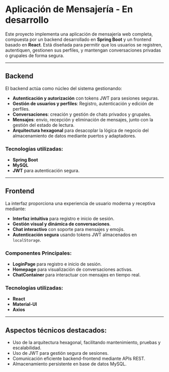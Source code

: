 # Aplicación de Mensajería - En desarrollo

Este proyecto implementa una aplicación de mensajería web completa, compuesta por un backend desarrollado en **Spring Boot** y un frontend basado en **React**. Está diseñada para permitir que los usuarios se registren, autentiquen, gestionen sus perfiles, y mantengan conversaciones privadas o grupales de forma segura.

---

## Backend
El backend actúa como núcleo del sistema gestionando:

- **Autenticación y autorización** con tokens JWT para sesiones seguras.
- **Gestión de usuarios y perfiles**: Registro, autenticación y edición de perfiles.
- **Conversaciones**: creación y gestión de chats privados y grupales.
- **Mensajes**: envío, recepción y eliminación de mensajes, junto con la gestión del estado de lectura.
- **Arquitectura hexagonal** para desacoplar la lógica de negocio del almacenamiento de datos mediante puertos y adaptadores.

### Tecnologías utilizadas:
- **Spring Boot**
- **MySQL**
- **JWT** para autenticación segura.

---

## Frontend

La interfaz proporciona una experiencia de usuario moderna y receptiva mediante:

- **Interfaz intuitiva** para registro e inicio de sesión.
- **Gestión visual y dinámica de conversaciones**.
- **Chat interactivo** con soporte para mensajes y emojis.
- **Autenticación segura** usando tokens JWT almacenados en `localStorage`.

### Componentes Principales:
- **LoginPage** para registro e inicio de sesión.
- **Homepage** para visualización de conversaciones activas.
- **ChatContainer** para interactuar con mensajes en tiempo real.

### Tecnologías utilizadas:
- **React**
- **Material-UI**
- **Axios**

---

## Aspectos técnicos destacados:
- Uso de la arquitectura hexagonal, facilitando mantenimiento, pruebas y escalabilidad.
- Uso de JWT para gestión segura de sesiones.
- Comunicación eficiente backend-frontend mediante APIs REST.
- Almacenamiento persistente en base de datos MySQL.
